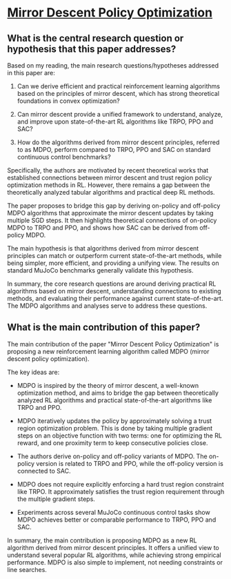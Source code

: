# [Mirror Descent Policy Optimization](https://arxiv.org/abs/2005.09814v5)

## What is the central research question or hypothesis that this paper addresses?

 Based on my reading, the main research questions/hypotheses addressed in this paper are:

1. Can we derive efficient and practical reinforcement learning algorithms based on the principles of mirror descent, which has strong theoretical foundations in convex optimization? 

2. Can mirror descent provide a unified framework to understand, analyze, and improve upon state-of-the-art RL algorithms like TRPO, PPO and SAC?

3. How do the algorithms derived from mirror descent principles, referred to as MDPO, perform compared to TRPO, PPO and SAC on standard continuous control benchmarks?

Specifically, the authors are motivated by recent theoretical works that established connections between mirror descent and trust region policy optimization methods in RL. However, there remains a gap between the theoretically analyzed tabular algorithms and practical deep RL methods. 

The paper proposes to bridge this gap by deriving on-policy and off-policy MDPO algorithms that approximate the mirror descent updates by taking multiple SGD steps. It then highlights theoretical connections of on-policy MDPO to TRPO and PPO, and shows how SAC can be derived from off-policy MDPO.

The main hypothesis is that algorithms derived from mirror descent principles can match or outperform current state-of-the-art methods, while being simpler, more efficient, and providing a unifying view. The results on standard MuJoCo benchmarks generally validate this hypothesis.

In summary, the core research questions are around deriving practical RL algorithms based on mirror descent, understanding connections to existing methods, and evaluating their performance against current state-of-the-art. The MDPO algorithms and analyses serve to address these questions.


## What is the main contribution of this paper?

 The main contribution of the paper "Mirror Descent Policy Optimization" is proposing a new reinforcement learning algorithm called MDPO (mirror descent policy optimization). 

The key ideas are:

- MDPO is inspired by the theory of mirror descent, a well-known optimization method, and aims to bridge the gap between theoretically analyzed RL algorithms and practical state-of-the-art algorithms like TRPO and PPO.

- MDPO iteratively updates the policy by approximately solving a trust region optimization problem. This is done by taking multiple gradient steps on an objective function with two terms: one for optimizing the RL reward, and one proximity term to keep consecutive policies close.

- The authors derive on-policy and off-policy variants of MDPO. The on-policy version is related to TRPO and PPO, while the off-policy version is connected to SAC.

- MDPO does not require explicitly enforcing a hard trust region constraint like TRPO. It approximately satisfies the trust region requirement through the multiple gradient steps.

- Experiments across several MuJoCo continuous control tasks show MDPO achieves better or comparable performance to TRPO, PPO and SAC.

In summary, the main contribution is proposing MDPO as a new RL algorithm derived from mirror descent principles. It offers a unified view to understand several popular RL algorithms, while achieving strong empirical performance. MDPO is also simple to implement, not needing constraints or line searches.
